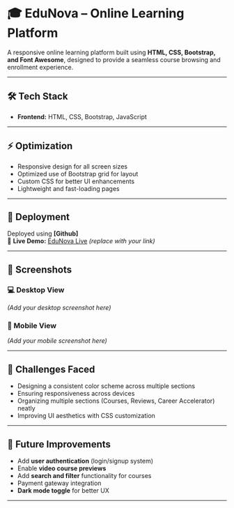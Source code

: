 # 🎓 EduNova – Online Learning Platform

A responsive online learning platform built using **HTML, CSS, Bootstrap, and Font Awesome**, designed to provide a seamless course browsing and enrollment experience.

---

## 🛠 Tech Stack

- **Frontend:** HTML, CSS, Bootstrap, JavaScript  

---

## ⚡ Optimization

- Responsive design for all screen sizes  
- Optimized use of Bootstrap grid for layout  
- Custom CSS for better UI enhancements  
- Lightweight and fast-loading pages  

---

## 🚀 Deployment

Deployed using **[Github]**  
🔗 **Live Demo:** [EduNova Live]( https://gaurav152003.github.io/EduNovaa/) _(replace with your link)_  

---

## 📸 Screenshots

### 💻 Desktop View  
_(Add your desktop screenshot here)_  

### 📱 Mobile View  
_(Add your mobile screenshot here)_  

---

## 🧩 Challenges Faced  

- Designing a consistent color scheme across multiple sections  
- Ensuring responsiveness across devices  
- Organizing multiple sections (Courses, Reviews, Career Accelerator) neatly  
- Improving UI aesthetics with CSS customization  

---

## 🔮 Future Improvements  

- Add **user authentication** (login/signup system)  
- Enable **video course previews**  
- Add **search and filter** functionality for courses  
- Payment gateway integration  
- **Dark mode toggle** for better UX  

---

